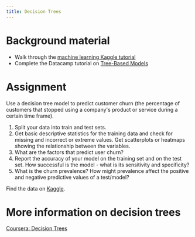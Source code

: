 ```yaml
---
title: Decision Trees
---
```


# Background material
- Walk through the [machine learning Kaggle tutorial](https://www.kaggle.com/learn/intro-to-machine-learning)
- Complete the Datacamp tutorial on [Tree-Based Models](https://www.datacamp.com/courses/machine-learning-with-tree-based-models-in-python)

# Assignment
Use a decision tree model to predict customer churn (the percentage of customers that stopped using a company's product or service during a certain time frame).

1. Split your data into train and test sets.
2. Get basic descriptive statistics for the training data and check for missing and incorrect or extreme values. Get scatterplots or heatmaps showing the relationship between the variables.
3. What are the factors that predict user churn?
4. Report the accuracy of your model on the training set and on the test set. How successful is the model - what is its sensitivity and specificity?
5. What is the churn prevalence? How might prevalence affect the positive and negative predictive values of a test/model?

Find the data on [Kaggle](https://www.kaggle.com/blastchar/telco-customer-churn).

# More information on decision trees
[Coursera: Decision Trees](https://www.coursera.org/lecture/python-machine-learning/decision-trees-Zj96A)
